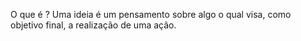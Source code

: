 O que é ?
Uma ideia é um pensamento sobre algo o qual visa, como objetivo final, a realização de uma ação.